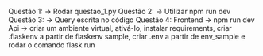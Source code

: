 Questão 1: -> Rodar questao_1.py
Questão 2: -> Utilizar npm run dev 
Questão 3: -> Query escrita no código
Questão 4: 
  Frontend -> npm run dev
  Api -> criar um ambiente virtual, ativá-lo, instalar requirements, criar .flaskenv a partir de flaskenv sample, criar .env a partir de 
env_sample e rodar o comando flask run 

